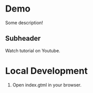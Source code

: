 # Demo

Some description!

## Subheader

Watch tutorial on Youtube.

# Local Development

1. Open index.gtml in your browser.